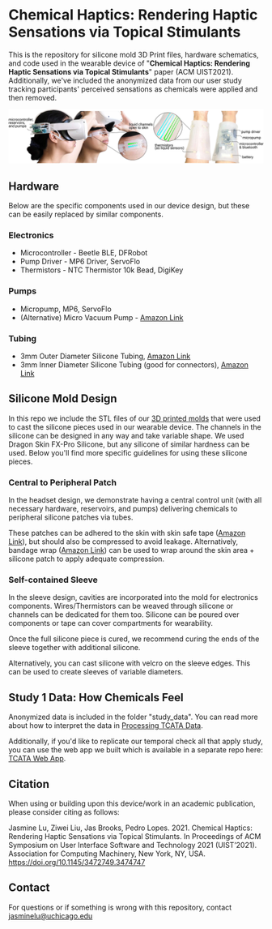 # Chemical Haptics: Rendering Haptic Sensations via Topical Stimulants

This is the repository for silicone mold 3D Print files, hardware schematics, and code used in the wearable device of "**Chemical Haptics: Rendering Haptic Sensations via Topical Stimulants**" paper (ACM UIST2021). Additionally, we've included the anonymized data from our user study tracking participants' perceived sensations as chemicals were applied and then removed.

![devices overview](./images/devices_overview.png)

## Hardware

Below are the specific components used in our device design, but these can be easily replaced by similar components.

### Electronics

* Microcontroller - Beetle BLE, DFRobot
* Pump Driver - MP6 Driver, ServoFlo
* Thermistors -  NTC Thermistor 10k Bead, DigiKey

### Pumps

* Micropump, MP6, ServoFlo
* (Alternative) Micro Vacuum Pump - [Amazon Link](https://www.amazon.com/Artshu-Vacuum-Negative-Pressure-Cupping/dp/B08JP94FQ7)

### Tubing

* 3mm Outer Diameter Silicone Tubing, [Amazon Link](https://www.amazon.com/Quickun-Silicone-Brewing-Kegerator-Aquaponics/dp/B091T4C1Q8)
* 3mm Inner Diameter Silicone Tubing (good for connectors), [Amazon Link](https://www.amazon.com/Feelers-High-Strength-Silicone-Silicon-Winemaking/dp/B096M2TL23)

## Silicone Mold Design

In this repo we include the STL files of our [3D printed molds](./3D_models) that were used to cast the silicone pieces used in our wearable device. The channels in the silicone can be designed in any way and take variable shape. We used Dragon Skin FX-Pro Silicone, but any silicone of similar hardness can be used. Below you'll find more specific guidelines for using these silicone pieces.

### Central to Peripheral Patch

In the headset design, we demonstrate having a central control unit (with all necessary hardware, reservoirs, and pumps) delivering chemicals to peripheral silicone patches via tubes.

These patches can be adhered to the skin with skin safe tape ([Amazon Link](https://www.amazon.com/Aftercare-Waterproof-Protection-Tape%EF%BC%8CWound-Resistant/dp/B096B464TX/)), but should also be compressed to avoid leakage. Alternatively, bandage wrap ([Amazon Link](https://www.amazon.com/dp/B08YNHSMWZ/))  can be used to wrap around the skin area + silicone patch to apply adequate compression. 

### Self-contained Sleeve

In the sleeve design, cavities are incorporated into the mold for electronics components. Wires/Thermistors can be weaved through silicone or channels can be dedicated for them too. Silicone can be poured over components or tape can cover compartments for wearability. 

Once the full silicone piece is cured, we recommend curing the ends of the sleeve together with additional silicone.

Alternatively, you can cast silicone with velcro on the sleeve edges. This can be used to create sleeves of variable diameters.

## Study 1 Data: How Chemicals Feel

Anonymized data is included in the folder "study_data". You can read more about how to interpret the data in [Processing TCATA Data](./study_data/README.md).

Additionally, if you'd like to replicate our temporal check all that apply study, you can use the web app we built which is available in a separate repo here: [TCATA Web App]().

## Citation

When using or building upon this device/work in an academic publication, please consider citing as follows:

Jasmine Lu, Ziwei Liu, Jas Brooks, Pedro Lopes. 2021. Chemical Haptics: Rendering Haptic Sensations via Topical Stimulants. In Proceedings of ACM Symposium on User Interface Software and Technology 2021 (UIST’2021). Association for Computing Machinery, New York, NY, USA. https://doi.org/10.1145/3472749.3474747

## Contact
For questions or if something is wrong with this repository, contact jasminelu@uchicago.edu
